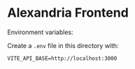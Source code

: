 # Alexandria Frontend

Environment variables:

Create a `.env` file in this directory with:

```
VITE_API_BASE=http://localhost:3000
```

